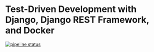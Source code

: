 # Test-Driven Development with Django, Django REST Framework, and Docker

[![pipeline status](https://gitlab.com/PabloRR100/Django-React-Course/badges/master/pipeline.svg)](https://gitlab.com/PabloRR100/Django-React-Course/commits/master)